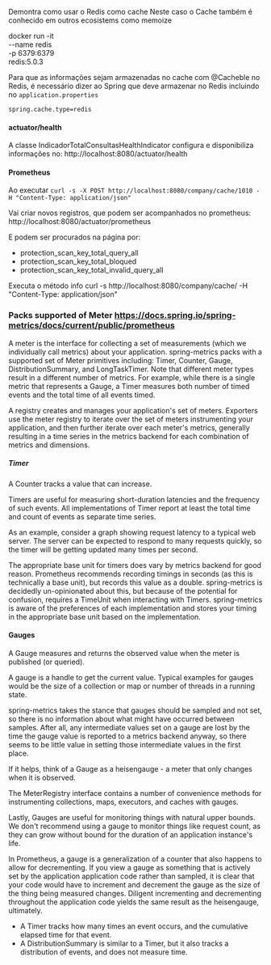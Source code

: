 

Demontra como usar o Redis como cache
Neste caso o Cache também é conhecido em outros ecosistems como memoize

docker run -it \
    --name redis \
    -p 6379:6379 \
    redis:5.0.3
    
Para que as informações sejam armazenadas no cache com @Cacheble no Redis, é necessário dizer ao Spring que deve armazenar no Redis incluindo no `application.properties`
 
```
spring.cache.type=redis
```


#### actuator/health
A classe IndicadorTotalConsultasHealthIndicator configura e disponibiliza informações no: http://localhost:8080/actuator/health



#### Prometheus



Ao executar 
`
curl -s -X POST http://localhost:8080/company/cache/1010 -H "Content-Type: application/json"
`

Vai criar novos registros, que podem ser acompanhados no prometheus: http://localhost:8080/actuator/prometheus

E podem ser procurados na página por:

- protection_scan_key_total_query_all
- protection_scan_key_total_bloqued
- protection_scan_key_total_invalid_query_all

Executa o método info
curl -s http://localhost:8080/company/cache/ -H "Content-Type: application/json"







### Packs supported of Meter https://docs.spring.io/spring-metrics/docs/current/public/prometheus

A meter is the interface for collecting a set of measurements (which we individually call metrics) about your application. spring-metrics packs with a supported set of Meter primitives including: Timer, Counter, Gauge, DistributionSummary, and LongTaskTimer. Note that different meter types result in a different number of metrics. For example, while there is a single metric that represents a Gauge, a Timer measures both number of timed events and the total time of all events timed.

A registry creates and manages your application's set of meters. Exporters use the meter registry to iterate over the set of meters instrumenting your application, and then further iterate over each meter's metrics, generally resulting in a time series in the metrics backend for each combination of metrics and dimensions.

##### Timer
A Counter tracks a value that can increase. 

Timers are useful for measuring short-duration latencies and the frequency of such events. All implementations of Timer report at least the total time and count of events as separate time series.

As an example, consider a graph showing request latency to a typical web server. The server can be expected to respond to many requests quickly, so the timer will be getting updated many times per second.

The appropriate base unit for timers does vary by metrics backend for good reason. Prometheus recommends recording timings in seconds (as this is technically a base unit), but records this value as a double. spring-metrics is decidedly un-opinionated about this, but because of the potential for confusion, requires a TimeUnit when interacting with Timers. spring-metrics is aware of the preferences of each implementation and stores your timing in the appropriate base unit based on the implementation.

#### Gauges
A Gauge measures and returns the observed value when the meter is published (or queried).

A gauge is a handle to get the current value. Typical examples for gauges would be the size of a collection or map or number of threads in a running state.

spring-metrics takes the stance that gauges should be sampled and not set, so there is no information about what might have occurred between samples. After all, any intermediate values set on a gauge are lost by the time the gauge value is reported to a metrics backend anyway, so there seems to be little value in setting those intermediate values in the first place.

If it helps, think of a Gauge as a heisengauge - a meter that only changes when it is observed.

The MeterRegistry interface contains a number of convenience methods for instrumenting collections, maps, executors, and caches with gauges.

Lastly, Gauges are useful for monitoring things with natural upper bounds. We don't recommend using a gauge to monitor things like request count, as they can grow without bound for the duration of an application instance's life.

In Prometheus, a gauge is a generalization of a counter that also happens to allow for decrementing. If you view a gauge as something that is actively set by the application application code rather than sampled, it is clear that your code would have to increment and decrement the gauge as the size of the thing being measured changes. Diligent incrementing and decrementing throughout the application code yields the same result as the heisengauge, ultimately.



- A Timer tracks how many times an event occurs, and the cumulative elapsed time for that event.
- A DistributionSummary is similar to a Timer, but it also tracks a distribution of events, and does not measure time.


